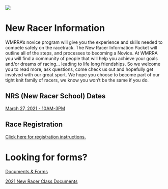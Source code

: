 ![](/images/Novice-Racer.jpg)
# New Racer Information

WMRRA’s novice program will give you the experience and skills needed to compete
safely on the racetrack. The New Racer Information Packet will outline all of
the steps, and processes to becoming a Novice. At WMRRA you will find a community
of people that will help you achieve your goals and/or dreams of racing… leading
to life long friendships. So we welcome you to read more, ask questions, come check
us out and hopefully get involved with our great sport. We hope you choose to become
part of our tight knit family of racers, we know you won’t be the same if you do.

## NRS (New Racer School) Dates
[March 27, 2021 - 10AM-3PM](https://www.motorsportreg.com/events/wmrra-2021-novice-classroom-ridge-motorsports-park-road-course-753535?fbclid=IwAR1l3vz_r_CGJsOxO3JxMj-IitInrnv1cy6rQ04dVyqXl3ke3bbu8FfCb68)

## Race Registration
[Click here for registration instructions.](/race/register)

# Looking for forms?
[Documents & Forms](resources/documents-and-forms)

[2021 New Racer Class Documents](https://drive.google.com/drive/folders/1Hs4HVXwj8818XKt0wttb_QKQtjhsuqvQ)